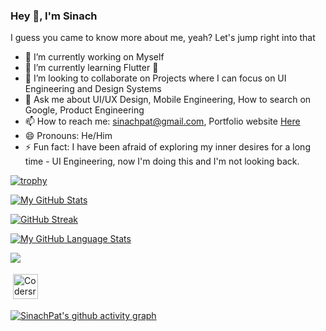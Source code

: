 ### Hey 👋, I'm Sinach

I guess you came to know more about me, yeah? Let's jump right into that

- 🔭 I’m currently working on Myself
- 🌱 I’m currently learning Flutter 💙
- 👯 I’m looking to collaborate on Projects where I can focus on UI Engineering and Design Systems
- 💬 Ask me about UI/UX Design, Mobile Engineering, How to search on Google, Product Engineering
- 📫 How to reach me: sinachpat@gmail.com, Portfolio website [Here](https://sinachpat.me)
- 😄 Pronouns: He/Him
- ⚡ Fun fact: I have been afraid of exploring my inner desires for a long time - UI Engineering, now I'm doing this and I'm not looking back.

[![trophy](https://github-profile-trophy.vercel.app/?username=SinachPat&theme=onedark)](https://github.com/ryo-ma/github-profile-trophy)


[![My GitHub Stats](https://github-readme-stats.vercel.app/api/?username=SinachPat&count_private=true&theme=tokyonight&showicons=true)]()

[![GitHub Streak](https://github-readme-streak-stats.herokuapp.com/?user=SinachPat&theme=dark)](https://git.io/streak-stats)

[![My GitHub Language Stats](https://github-readme-stats.vercel.app/api/top-langs/?username=SinachPat&langs_count=5&theme=tokyonight)]()

![](https://komarev.com/ghpvc/?username=johnoseni1&color=green)

<img src="https://cr-ss-service.azurewebsites.net/api/ScreenShot?widget=summary&username=SinachPat&badges=2&show-avatar=false&style=--header-bg-color:%23000;--border-radius:10px" alt="Codersrank" height="40" style="vertical-align:top; margin:4px">

[![SinachPat's github activity graph](https://activity-graph.herokuapp.com/graph?username=SinachPat&theme=dracula)](https://github.com/ashutosh00710/github-readme-activity-graph)
